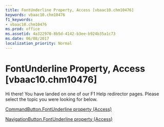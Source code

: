 ```yaml
---
title: FontUnderline Property, Access [vbaac10.chm10476]
keywords: vbaac10.chm10476
f1_keywords:
- vbaac10.chm10476
ms.prod: office
ms.assetid: 4a322970-8b5d-4142-b3ee-b924b35a1c73
ms.date: 06/08/2017
localization_priority: Normal
---
```



# FontUnderline Property, Access [vbaac10.chm10476]

Hi there! You have landed on one of our F1 Help redirector pages. Please select the topic you were looking for below.

[CommandButton.FontUnderline property (Access)](http://msdn.microsoft.com/library/1882cbe8-3e22-9224-bb18-a5f3aa9cf737%28Office.15%29.aspx)

[NavigationButton.FontUnderline property (Access)](http://msdn.microsoft.com/library/e5839cc1-d600-d46b-0433-d50aaadd79ca%28Office.15%29.aspx)



